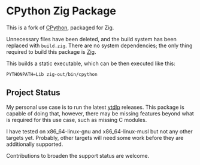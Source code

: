 # CPython Zig Package

This is a fork of [CPython](https://www.python.org/), packaged for Zig.

Unnecessary files have been deleted, and the build system has been replaced
with `build.zig`. There are no system dependencies; the only thing required to
build this package is [Zig](https://ziglang.org/download/).

This builds a static executable, which can be then executed like this:
```
PYTHONPATH=Lib zig-out/bin/cpython
```

## Project Status

My personal use case is to run the latest
[ytdlp](https://github.com/yt-dlp/yt-dlp) releases. This package is capable of
doing that, however, there may be missing features beyond what is required for
this use case, such as missing C modules.

I have tested on x86_64-linux-gnu and x86_64-linux-musl but not any other
targets yet. Probably, other targets will need some work before they are
additionally supported.

Contributions to broaden the support status are welcome.
